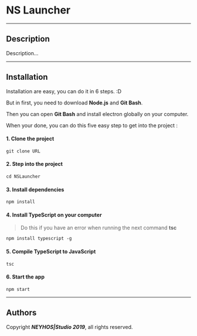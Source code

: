 # NS Launcher

---

## Description

Description...

---

## Installation

Installation are easy, you can do it in 6 steps. :D

But in first, you need to download **Node.js** and **Git Bash**.

Then you can open **Git Bash** and install electron globally on your computer.

When your done, you can do this five easy step to get into the project :


#### 1. Clone the project

    git clone URL



#### 2. Step into the project

    cd NSLauncher



#### 3. Install dependencies

    npm install



#### 4. Install TypeScript on your computer

> Do this if you have an error when running the next command **tsc**

    npm install typescript -g



#### 5. Compile TypeScript to JavaScript 

    tsc
    


#### 6. Start the app

    npm start

---

## Authors

Copyright ***NEYHOS|Studio 2019***, all rights reserved. 
